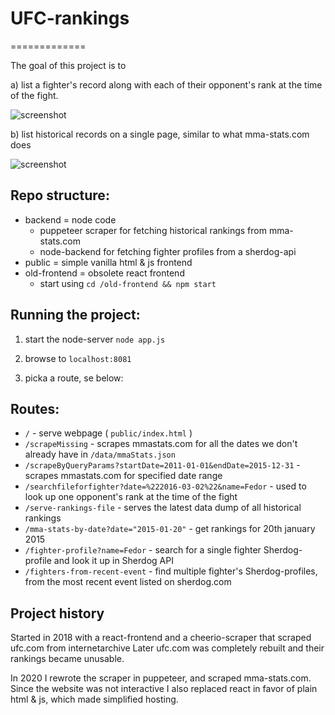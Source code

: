 # UFC-rankings
=============

The goal of this project is to 

a) list a fighter's record along with each of their opponent's rank at the time of the fight.

![screenshot](https://i.imgur.com/jZV8gA6.png)

b) list historical records on a single page, similar to what mma-stats.com does

![screenshot](https://i.imgur.com/daVexhr.png)

## Repo structure:
* backend = node code
    - puppeteer scraper for fetching historical rankings from mma-stats.com 
    - node-backend for fetching fighter profiles from a sherdog-api
* public = simple vanilla html & js frontend
* old-frontend = obsolete react frontend
    - start using `cd /old-frontend && npm start`

## Running the project:

1. start the node-server
`node app.js`

2. browse to `localhost:8081`

3. picka a route, se below:

## Routes:

* `/` - serve webpage ( `public/index.html` )
* `/scrapeMissing` - scrapes mmastats.com for all the dates we don't already have in `/data/mmaStats.json`
* `/scrapeByQueryParams?startDate=2011-01-01&endDate=2015-12-31` - scrapes mmastats.com for specified date range
* `/searchfileforfighter?date=%222016-03-02%22&name=Fedor` - used to look up one opponent's rank at the time of the fight
* `/serve-rankings-file` - serves the latest data dump of all historical rankings
* `/mma-stats-by-date?date="2015-01-20"` - get rankings for 20th january 2015
* `/fighter-profile?name=Fedor` - search for a single fighter Sherdog-profile and look it up in Sherdog API 
* `/fighters-from-recent-event` - find multiple fighter's Sherdog-profiles, from the most recent event listed on sherdog.com

## Project history

Started in 2018 with a react-frontend and a cheerio-scraper that scraped ufc.com from internetarchive
Later ufc.com was completely rebuilt and their rankings became unusable.

In 2020 I rewrote the scraper in puppeteer, and scraped mma-stats.com. 
Since the website was not interactive I also replaced react in favor of plain html & js, which made simplified hosting.